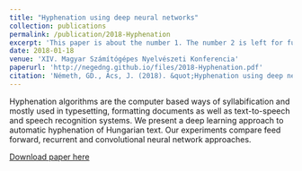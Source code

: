 ```yaml
---
title: "Hyphenation using deep neural networks"
collection: publications
permalink: /publication/2018-Hyphenation
excerpt: 'This paper is about the number 1. The number 2 is left for future work.'
date: 2018-01-18
venue: 'XIV. Magyar Számítógépes Nyelvészeti Konferencia'
paperurl: 'http://negedng.github.io/files/2018-Hyphenation.pdf'
citation: 'Németh, GD., Ács, J. (2018). &quot;Hyphenation using deep neural networks&quot; <i>XIV. Magyar Számítógépes Nyelvészeti Konferencia</i>'
---
```

Hyphenation algorithms are the computer based ways of syllabification and mostly used in typesetting, formatting documents as well as text-to-speech and speech recognition systems. We present a deep learning approach to automatic hyphenation of Hungarian text. Our experiments compare feed forward, recurrent and convolutional neural network approaches.

[Download paper here](http://negedng.github.io/files/2018-Hyphenation.pdf)
